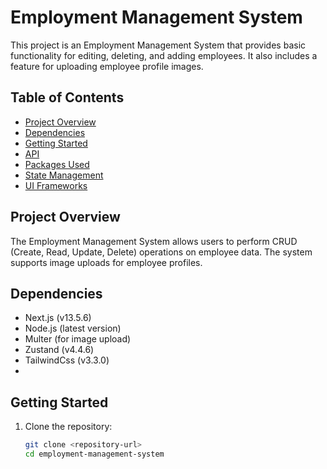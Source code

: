 # Employment Management System

This project is an Employment Management System that provides basic functionality for editing, deleting, and adding employees. It also includes a feature for uploading employee profile images.

## Table of Contents

- [Project Overview](#project-overview)
- [Dependencies](#dependencies)
- [Getting Started](#getting-started)
- [API](#api)
- [Packages Used](#packages-used)
- [State Management](#state-management)
- [UI Frameworks](#ui-frameworks)

## Project Overview

The Employment Management System allows users to perform CRUD (Create, Read, Update, Delete) operations on employee data. The system supports image uploads for employee profiles.

## Dependencies

- Next.js (v13.5.6)
- Node.js (latest version)
- Multer (for image upload)
- Zustand (v4.4.6)
- TailwindCss (v3.3.0)
-

## Getting Started

1. Clone the repository:
   ```bash
   git clone <repository-url>
   cd employment-management-system
   ```
